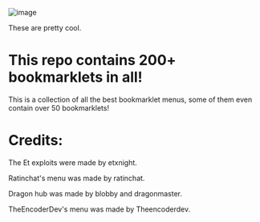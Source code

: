 ![image](https://user-images.githubusercontent.com/119009502/235761240-2665e387-3e9d-4ce7-9873-51116ca52f91.png)

These are pretty cool.

# This repo contains 200+ bookmarklets in all!

This is a collection of all the best bookmarklet menus, some of them even contain over 50 bookmarklets!


# Credits: 

The Et exploits were made by etxnight.

Ratinchat's menu was made by ratinchat.

Dragon hub was made by blobby and dragonmaster.

TheEncoderDev's menu was made by Theencoderdev.

